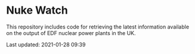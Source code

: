 # Nuke Watch

This repository includes code for retrieving the latest information available on the output of EDF nuclear power plants in the UK.

Last updated: 2021-01-28 09:39
